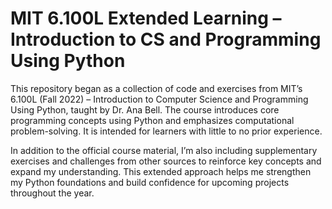# MIT 6.100L Extended Learning – Introduction to CS and Programming Using Python

This repository began as a collection of code and exercises from MIT’s 6.100L (Fall 2022) – Introduction to Computer Science and Programming Using Python, taught by Dr. Ana Bell. The course introduces core programming concepts using Python and emphasizes computational problem-solving. It is intended for learners with little to no prior experience.

In addition to the official course material, I’m also including supplementary exercises and challenges from other sources to reinforce key concepts and expand my understanding. This extended approach helps me strengthen my Python foundations and build confidence for upcoming projects throughout the year.

